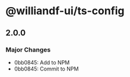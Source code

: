# @williandf-ui/ts-config

## 2.0.0

### Major Changes

- 0bb0845: Add to NPM
- 0bb0845: Commit to NPM
